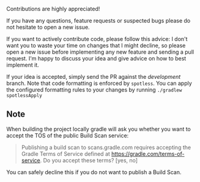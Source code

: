 Contributions are highly appreciated!

If you have any questions, feature requests or suspected bugs please do not hesitate to
open a new issue.

If you want to actively contribute code, please follow this advice:
I don't want you to waste your time on changes that I might decline, so please open a new
issue before implementing any new feature and sending a pull request. I'm happy to
discuss your idea and give advice on how to best implement it.

If your idea is accepted, simply send the PR against the *development* branch.
Note that code formatting is enforced by `spotless`. You can apply the configured
formatting rules to your changes by running `./gradlew spotlessApply`

## Note
When building the project locally gradle will ask you whether you want to accept the TOS of the public
Build Scan service:
> Publishing a build scan to scans.gradle.com requires accepting the Gradle Terms of Service defined at https://gradle.com/terms-of-service. Do you accept these terms? [yes, no]

You can safely decline this if you do not want to publish a Build Scan.

